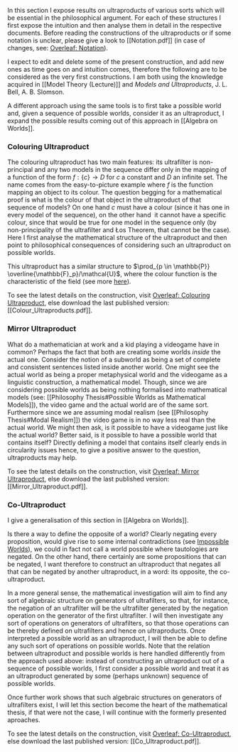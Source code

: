 In this section I expose results on ultraproducts of various sorts which will be essential in the philosophical argument. For each of these structures I first expose the intuition and then analyse them in detail in the respective documents. Before reading the constructions of the ultraproducts or if some notation is unclear, please give a look to [[Notation.pdf]] (in case of changes, see: [Overleaf: Notation](https://www.overleaf.com/read/nqfnhhxbzwhj#86ae84)).

I expect to edit and delete some of the present construction, and add new ones as time goes on and intuition comes, therefore the following are to be considered as the very first constructions. I am both using the knowledge acquired in [[Model Theory (Lecture)]] and _Models and Ultraproducts_, J. L. Bell, A. B. Slomson.

A different approach using the same tools is to first take a possible world and, given a sequence of possible worlds, consider it as an ultraproduct, I expand the possible results coming out of this approach in [[Algebra on Worlds]].
### Colouring Ultraproduct
The colouring ultraproduct has two main features: its ultrafilter is non-principal and any two models in the sequence differ only in the mapping of a function of the form $f: \{c\} \rightarrow D$ for $c$ a constant and $D$ an infinite set. The name comes from the easy-to-picture example where $f$ is the function mapping an object to its colour. The question begging for a mathematical proof is what is the colour of that object in the ultraproduct of that sequence of models?
On one hand $c$ must have a colour (since it has one in every model of the sequence), on the other hand  it cannot have a specific colour, since that would be true for one model in the sequence only (by non-principality of the ultrafilter and Łos Theorem, that cannot be the case).
Here I first analyse the mathematical structure of the ultraproduct and then point to philosophical consequences of considering such an ultraproduct on possible worlds.

This ultraproduct has a similar structure to $\prod_{p \in \mathbb{P}} \overline{\mathbb{F}_p}/\mathcal{U}$, where the colour function is the characteristic of the field (see more [here](https://grossack.site/2021/12/05/ultraproducts-howto.html)).

To see the latest details on the construction, visit [Overleaf: Colouring Ultraproduct](https://www.overleaf.com/read/nnchzyjzcztv#d3050c), else download the last published version: [[Colour_Ultraproducts.pdf]].
### Mirror Ultraproduct
What do a mathematician at work and a kid playing a videogame have in common? Perhaps the fact that both are creating some worlds _inside_ the actual one. Consider the notion of a subworld as being a set of complete and consistent sentences listed inside another world. One might see the actual world as being a proper metaphysical world and the videogame as a linguistic construction, a mathematical model. Though, since we are considering possible worlds as being nothing formalised into mathematical models (see: [[Philosophy Thesis#Possible Worlds as Mathematical Models]]), the video game and the actual world are of the same sort. Furthermore since we are assuming modal realism (see [[Philosophy Thesis#Modal Realism]]) the video game is in no way less real than the actual world. We might then ask, is it possible to have a videogame just like the actual world? Better said, is it possible to have a possible world that contains itself? Directly defining a model that contains itself clearly ends in circularity issues hence, to give a positive answer to the question, ultraproducts may help. 

To see the latest details on the construction, visit [Overleaf: Mirror Ultraproduct](https://www.overleaf.com/read/tpjggqsrqhdg#7ad0b2), else download the last published version: [[Mirror_Ultraproduct.pdf]].
### Co-Ultraproduct
I give a generalisation of this section in [[Algebra on Worlds]].

Is there a way to define the opposite of a world? Clearly negating every proposition, would give rise to some internal contradictions (see [Impossible Worlds](https://plato.stanford.edu/entries/impossible-worlds/)), we could in fact not call a world possible where tautologies are negated. On the other hand, there certainly are some propositions that can be negated, I want therefore to construct an ultraproduct that negates all that can be negated by another ultraproduct, in a word: its opposite, the co-ultraproduct.

In a more general sense, the mathematical investigation will aim to find any sort of algebraic structure on generators of ultrafilters, so that, for instance, the negation of an ultrafilter will be the ultrafilter generated by the negation operation on the generator of the first ultrafilter. I will then investigate any sort of operations on generators of ultrafilters, so that those operations can be thereby defined on ultrafilters and hence on ultraproducts. Once interpreted a possible world as an ultraproduct, I will then be able to define any such sort of operations on possible worlds. Note that the relation between ultraproduct and possible worlds is here handled differently from the approach used above: instead of constructing an ultraproduct out of a sequence of possible worlds, I first consider a possible world and treat it as an ultraproduct generated by some (perhaps unknown) sequence of possible worlds.

Once further work shows that such algebraic structures on generators of ultrafilters exist, I will let this section become the heart of the mathematical thesis, if that were not the case, I will continue with the formerly presented aproaches.

To see the latest details on the construction, visit [Overleaf: Co-Ultraproduct](https://www.overleaf.com/read/pbjybckrdjxm#db87c5), else download the last published version: [[Co_Ultraproduct.pdf]].